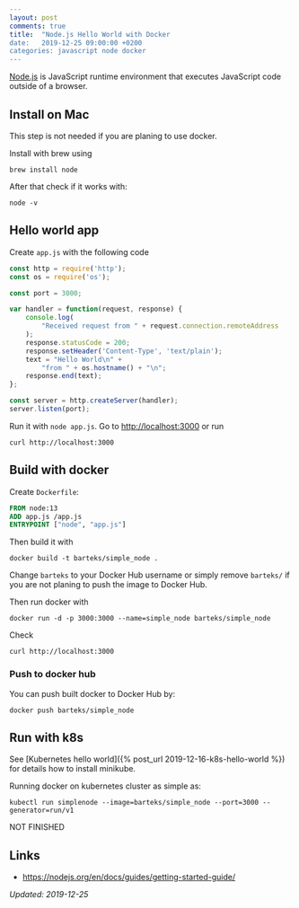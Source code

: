 ```yaml
---
layout: post
comments: true
title:  "Node.js Hello World with Docker
date:   2019-12-25 09:00:00 +0200
categories: javascript node docker
---
```



[Node.js](https://nodejs.org/) is JavaScript runtime environment that executes JavaScript code
outside of a browser.

## Install on Mac

This step is not needed if you are planing to use docker.

Install with brew using
``` shell
brew install node
```

After that check if it works with:
``` shell
node -v
```

## Hello world app

Create `app.js` with the following code

``` javascript
const http = require('http');
const os = require('os');

const port = 3000;

var handler = function(request, response) {
    console.log(
        "Received request from " + request.connection.remoteAddress
    ); 
    response.statusCode = 200;
    response.setHeader('Content-Type', 'text/plain');
    text = "Hello World\n" +
        "from " + os.hostname() + "\n";
    response.end(text);
};

const server = http.createServer(handler);
server.listen(port);
```

Run it with `node app.js`. Go to <http://localhost:3000> or run
``` shell
curl http://localhost:3000
```

## Build with docker

Create `Dockerfile`:

``` dockerfile
FROM node:13
ADD app.js /app.js
ENTRYPOINT ["node", "app.js"]
```

Then build it with

``` shell
docker build -t barteks/simple_node .
```

Change `barteks` to your Docker Hub username or simply remove `barteks/` if you are not planing to
push the image to Docker Hub.

Then run docker with

``` shell
docker run -d -p 3000:3000 --name=simple_node barteks/simple_node
```

Check
``` shell
curl http://localhost:3000
```

### Push to docker hub

You can push built docker to Docker Hub by:

``` shell
docker push barteks/simple_node
```

## Run with k8s

See [Kubernetes hello world]({% post_url 2019-12-16-k8s-hello-world %}) for details how to install
minikube.

Running docker on kubernetes cluster as simple as:

``` shell
kubectl run simplenode --image=barteks/simple_node --port=3000 --generator=run/v1
```

NOT FINISHED




## Links
* https://nodejs.org/en/docs/guides/getting-started-guide/

_Updated: 2019-12-25_

